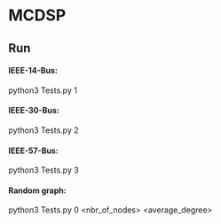 # MCDSP
## Run
#### IEEE-14-Bus:

python3 Tests.py 1

#### IEEE-30-Bus:

python3 Tests.py 2

#### IEEE-57-Bus:

python3 Tests.py 3

#### Random graph:

python3 Tests.py 0 <nbr_of_nodes> <average_degree>
